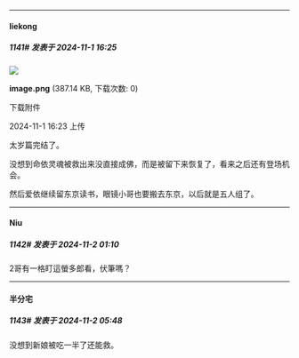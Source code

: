 ﻿
*****

####  liekong  
##### 1141#       发表于 2024-11-1 16:25

<img src="https://img.saraba1st.com/forum/202411/01/162303prx4iddeelehy7tx.png" referrerpolicy="no-referrer">

<strong>image.png</strong> (387.14 KB, 下载次数: 0)

下载附件

2024-11-1 16:23 上传

太岁篇完结了。

没想到命依灵魂被救出来没直接成佛，而是被留下来恢复了，看来之后还有登场机会。

然后爱依继续留东京读书，眼镜小哥也要搬去东京，以后就是五人组了。


*****

####  Niu  
##### 1142#       发表于 2024-11-2 01:10

2哥有一格盯這螢多郎看，伏筆嗎？


*****

####  半分宅  
##### 1143#       发表于 2024-11-2 05:48

没想到新娘被吃一半了还能救。

